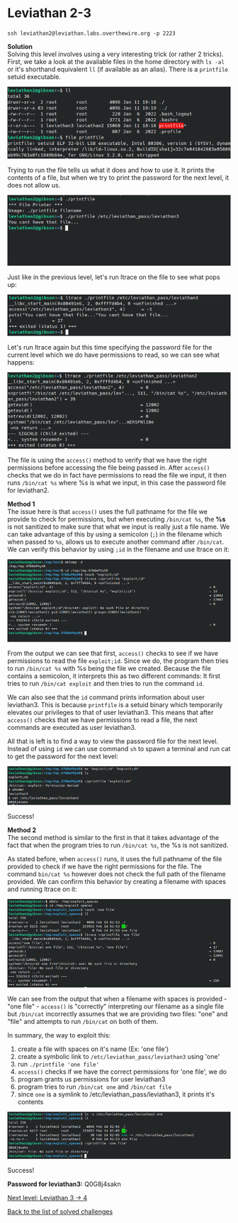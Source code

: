 # Leviathan 2-3
`ssh leviathan2@leviathan.labs.overthewire.org -p 2223`

**Solution**<br>
Solving this level involves using a very interesting trick (or rather 2 tricks). First, we take a look at the available files in the home directory with `ls -al` or it's shorthand equivalent `ll` (if available as an alias). There is a `printfile` setuid executable.

![shot0](./shots/shot0.png)

Trying to run the file tells us what it does and how to use it. It prints the contents of a file, but when we try to print the password for the next level, it does not allow us.

![shot1](./shots/shot1.png)

Just like in the previous level, let's run ltrace on the file to see what pops up:

![shot2](./shots/shot2.png)

Let's run ltrace again but this time specifying the password file for the current level which we do have permissions to read, so we can see what happens:

![shot3](./shots/shot3.png)

The file is using the `access()` method to verify that we have the right permissions before accessing the file being passed in.
After `access()` checks that we do in fact have permissions to read the file we input, it then runs `/bin/cat %s` where %s is what we input, in this case the password file for leviathan2. 

**Method 1**<br>
The issue here is that `access()` uses the full pathname for the file we provide to check for permissions, but when executing `/bin/cat %s`, the **%s** is not sanitized to make sure that what we input is really just a file name. We can take advantage of this by using a semicolon (`;`) in the filename which when passed to `%s`, allows us to execute another command after `/bin/cat`. We can verify this behavior by using `;id` in the filename and use ltrace on it:

![shot4](./shots/shot4.png)


From the output we can see that first, `access()` checks to see if we have permissions to read the file `exploit;id`. Since we do, the program then tries to run `/bin/cat %s` with %s being the file we created. Because the file contains a semicolon, it interprets this as two different commands: It first tries to run `/bin/cat exploit` and then tries to run the command `id`.

We can also see that the `id` command prints information about user leviathan3. This is because `printfile` is a setuid binary which temporarily elevates our privileges to that of user leviathan3. This means that after `access()` checks that we have permissions to read a file, the next commands are executed as user leviathan3.

All that is left is to find a way to view the password file for the next level. Instead of using `id` we can use command `sh` to spawn a terminal and run cat to get the password for the next level:

![shot5](./shots/shot5.png)

Success!

**Method 2**<br>
The second method is similar to the first in that it takes advantage of the fact that when the program tries to run `/bin/cat %s`, the %s is not sanitized.

As stated before, when `access()` runs, it uses the full pathname of the file provided to check if we have the right permissions for the file. The command `bin/cat %s` however does not check the full path of the filename provided. We can confirm this behavior by creating a filename with spaces and running ltrace on it:

![shot6](./shots/shot6.png)

We can see from the output that when a filename with spaces is provided - "one file" - `access()` is "correctly" interpreting our filename as a single file but `/bin/cat` incorrectly assumes that we are providing two files: "one" and "file" and attempts to run `/bin/cat` on both of them.
<!-- 
But since `access()` is "correctly" interpreting our "one file" as a single file, `/bin/cat` is then executed with the permissions of leviathan3. -->

In summary, the way to exploit this:

1. create a file with spaces on it's name (Ex: 'one file')
2. create a symbolic link to `/etc/leviathan_pass/leviathan3` using 'one'
3. run `./printfile 'one file'`
4. `access()` checks if we have the correct permissions for 'one file', we do
5. program grants us permissions for user leviathan3
6. program tries to run `/bin/cat one` and `/bin/cat file`
7. since `one` is a symlink to /etc/leviathan_pass/leviathan3, it prints it's contents

![shot7](./shots/shot7.png)

Success!

**Password for leviathan3:** Q0G8j4sakn

[Next level: Leviathan 3 -> 4](https://github.com/0xdcnx/ctf_writeups/tree/main/overthewire/leviathan/leviathan3_4#readme)

[Back to the list of solved challenges](https://github.com/0xdcnx/ctf_writeups/tree/main/overthewire/leviathan#solved-challenges)

